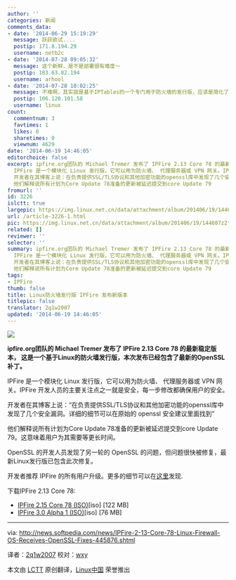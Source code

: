 ```yaml
---
author: ''
categories: 新闻
comments_data:
- date: '2014-06-29 15:19:29'
  message: 跃跃欲试....
  postip: 171.8.194.29
  username: netb2c
- date: '2014-07-28 09:05:32'
  message: 这个新鲜，是不是部署很有难度～
  postip: 183.63.82.194
  username: arhool
- date: '2014-07-28 10:02:25'
  message: 不难啊，其实就是基于IPTables的一个专门用于防火墙的发行版，应该是简化了。
  postip: 106.120.101.58
  username: linux
count:
  commentnum: 3
  favtimes: 1
  likes: 0
  sharetimes: 0
  viewnum: 4629
date: '2014-06-19 14:46:05'
editorchoice: false
excerpt: ipfire.org团队的 Michael Tremer 发布了 IPFire 2.13 Core 78 的最新稳定版本， 这是一个基于Linux的防火墙发行版，本次发布已经包含了最新的OpenSSL补丁。
  IPFire 是一个模块化 Linux 发行版，它可以用为防火墙、 代理服务器或 VPN 网关。IPFire 开发人员的主要关注点之一就是安全，每一步修改都确保用户的安全。
  开发者在其博客上说：在负责提供SSL/TLS协议和其他加密功能的openssl库中发现了几个安全漏洞。详细的细节可以在原始的 openssl 安全建议里面找到
  他们解释说所有计划为Core Update 78准备的更新被延迟提交到core Update 79
fromurl: ''
id: 3226
islctt: true
largepic: https://img.linux.net.cn/data/attachment/album/201406/19/144607z2fhnhcctfpnkg3g.jpg
url: /article-3226-1.html
pic: https://img.linux.net.cn/data/attachment/album/201406/19/144607z2fhnhcctfpnkg3g.jpg.thumb.jpg
related: []
reviewer: ''
selector: ''
summary: ipfire.org团队的 Michael Tremer 发布了 IPFire 2.13 Core 78 的最新稳定版本， 这是一个基于Linux的防火墙发行版，本次发布已经包含了最新的OpenSSL补丁。
  IPFire 是一个模块化 Linux 发行版，它可以用为防火墙、 代理服务器或 VPN 网关。IPFire 开发人员的主要关注点之一就是安全，每一步修改都确保用户的安全。
  开发者在其博客上说：在负责提供SSL/TLS协议和其他加密功能的openssl库中发现了几个安全漏洞。详细的细节可以在原始的 openssl 安全建议里面找到
  他们解释说所有计划为Core Update 78准备的更新被延迟提交到core Update 79
tags:
- IPFire
thumb: false
title: Linux防火墙发行版 IPFire 发布新版本
titlepic: false
translator: 2q1w2007
updated: '2014-06-19 14:46:05'
---
```


![](/data/attachment/album/201406/19/144607z2fhnhcctfpnkg3g.jpg)


**ipfire.org团队的 Michael Tremer 发布了 IPFire 2.13 Core 78 的最新稳定版本， 这是一个基于Linux的防火墙发行版，本次发布已经包含了最新的OpenSSL补丁。**


IPFire 是一个模块化 Linux 发行版，它可以用为防火墙、 代理服务器或 VPN 网关。IPFire 开发人员的主要关注点之一就是安全，每一步修改都确保用户的安全。


开发者在其博客上说：“在负责提供SSL/TLS协议和其他加密功能的openssl库中发现了几个安全漏洞。详细的细节可以在原始的 openssl 安全建议里面找到”


他们解释说所有计划为Core Update 78准备的更新被延迟提交到core Update 79。这意味着用户为其需要等更长时间。


OpenSSL 的开发人员发现了另一轮的 OpenSSL 的问题，但问题很快被修复，最新Linux发行版已包含此次修复。


开发者推荐 IPFire 的所有用户升级。更多的细节可以在[这里](http://www.ipfire.org/news/ipfire-2-15-core-update-78-released)发现.


下载IPFire 2.13 Core 78:


* [IPFire 2.15 Core 78 (ISO)](http://downloads.ipfire.org/releases/ipfire-2.x/2.15-core78/ipfire-2.15.i586-full-core78.iso)[iso] [122 MB]
* [IPFire 3.0 Alpha 1 (ISO)](http://www.rowie.at/ipfire/iso/ipfire-3.0-alpha1.i686.iso)[iso] [76 MB]




---


via: <http://news.softpedia.com/news/IPFire-2-13-Core-78-Linux-Firewall-OS-Receives-OpenSSL-Fixes-445876.shtml>


译者：[2q1w2007](https://github.com/2q1w2007) 校对：[wxy](https://github.com/wxy)


本文由 [LCTT](https://github.com/LCTT/TranslateProject) 原创翻译，[Linux中国](http://linux.cn/) 荣誉推出